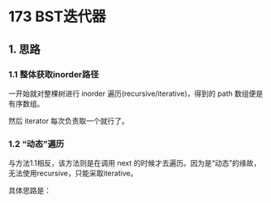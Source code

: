 # 173 BST迭代器

## 1. 思路

### 1.1 整体获取inorder路径

一开始就对整棵树进行 inorder 遍历(recursive/iterative)，得到的 path 数组便是有序数组。

然后 iterator 每次负责取一个就行了。

### 1.2 “动态”遍历

与方法1.1相反，该方法则是在调用 next 的时候才去遍历。因为是“动态”的缘故，无法使用recursive，只能采取iterative。

具体思路是：
